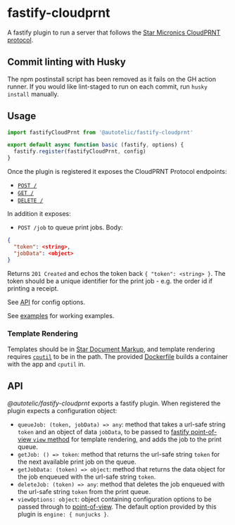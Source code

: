 # fastify-cloudprnt

A fastify plugin to run a server that follows the [Star Micronics CloudPRNT protocol](https://www.star-m.jp/products/s_print/CloudPRNTSDK/Documentation/en/developerguide/introduction.html).

## Commit linting with Husky

The npm postinstall script has been removed as it fails on the GH action runner. If you would like lint-staged to run on each commit, run `husky install` manually.

## Usage

```js
import fastifyCloudPrnt from '@autotelic/fastify-cloudprnt'

export default async function basic (fastify, options) {
  fastify.register(fastifyCloudPrnt, config)
}
```

Once the plugin is registered it exposes the CloudPRNT Protocol endpoints:

* [`POST /`](https://star-m.jp/products/s_print/CloudPRNTSDK/Documentation/en/developerguide/pollingserver/post_overview.html)
* [`GET /`](https://star-m.jp/products/s_print/CloudPRNTSDK/Documentation/en/developerguide/printjobrequests/get_overview.html)
* [`DELETE /`](https://star-m.jp/products/s_print/CloudPRNTSDK/Documentation/en/developerguide/printjobconfirmation/delete_overview.html)

In addition it exposes:

* `POST /job` to queue print jobs. Body:

```json
{
  "token": <string>,
  "jobData": <object>
}
```

Returns `201 Created` and echos the token back `{ "token": <string> }`. The token should be a unique identifier for the print job - e.g. the order id if printing a receipt.

See [API](#API) for config options.

See [examples](examples/) for working examples.

### Template Rendering

Templates should be in [Star Document Markup](https://star-m.jp/products/s_print/CloudPRNTSDK/Documentation/en/articles/markup/markupintro.html), and template rendering requires [`cputil`](https://star-m.jp/products/s_print/CloudPRNTSDK/Documentation/en/articles/cputil/cputil.html) to be in the path. The provided [Dockerfile](Dockerfile) builds a container with the app and `cputil` in.

## API

_@autotelic/fastify-cloudprnt_ exports a fastify plugin. When registered the plugin expects a configuration object:

* `queueJob: (token, jobData) => any`: method that takes a url-safe string `token` and an object of data `jobData`, to be passed to [fastify point-of-view `view` method](https://github.com/fastify/point-of-view#quick-start) for template rendering, and adds the job to the print queue.
* `getJob: () => token`: method that returns the url-safe string `token` for the next available print job on the queue.
* `getJobData: (token) => object`: method that returns the data object for the job enqueued with the url-safe string `token`.
* `deleteJob: (token) => any`: method that deletes the job enqueued with the url-safe string `token` from the print queue.
* `viewOptions: object`: object containing configuration options to be passed through to [point-of-view](https://github.com/fastify/point-of-view#options). The default option provided by this plugin is `engine: { nunjucks }`.
